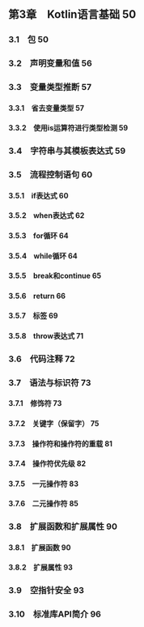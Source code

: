 ## 第3章　Kotlin语言基础 50
### 3.1　包 50
### 3.2　声明变量和值 56
### 3.3　变量类型推断 57
#### 3.3.1　省去变量类型 57
#### 3.3.2　使用is运算符进行类型检测 59
### 3.4　字符串与其模板表达式 59
### 3.5　流程控制语句 60
#### 3.5.1　if表达式 60
#### 3.5.2　when表达式 62
#### 3.5.3　for循环 64
#### 3.5.4　while循环 64
#### 3.5.5　break和continue 65
#### 3.5.6　return 66
#### 3.5.7　标签 69
#### 3.5.8　throw表达式 71
### 3.6　代码注释 72
### 3.7　语法与标识符 73
#### 3.7.1　修饰符 73
#### 3.7.2　关键字（保留字） 75
#### 3.7.3　操作符和操作符的重载 81
#### 3.7.4　操作符优先级 82
#### 3.7.5　一元操作符 83
#### 3.7.6　二元操作符 85
### 3.8　扩展函数和扩展属性 90
#### 3.8.1　扩展函数 90
#### 3.8.2　扩展属性 93
### 3.9　空指针安全 93
### 3.10　标准库API简介 96
